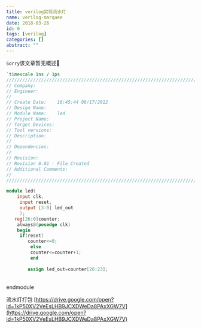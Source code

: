 ```yaml
---
title: verilog实现流水灯
name: verilog-marquee
date: 2018-03-26
id: 0
tags: [verilog]
categories: []
abstract: ""
---
```

<code>Sorry</code>该文章暂无概述💊
<!--more-->


```verilog
`timescale 1ns / 1ps
//////////////////////////////////////////////////////////////////////////////////
// Company: 
// Engineer: 
// 
// Create Date:    16:45:44 08/17/2012 
// Design Name: 
// Module Name:    led 
// Project Name: 
// Target Devices: 
// Tool versions: 
// Description: 
//
// Dependencies: 
//
// Revision: 
// Revision 0.01 - File Created
// Additional Comments: 
//
//////////////////////////////////////////////////////////////////////////////////

module led(
    input clk,
	 input reset,
	 output [3:0] led_out
	 );
   reg[26:0]counter;
	always@(posedge clk)
	begin
	 if(reset)
	    counter<=0;
		 else
		 counter<=counter+1;
		 end
	
		assign led_out=counter[26:23];
```


​    
    endmodule

流水灯打包 [https://drive.google.com/open?id=1kP50XV2VeEsLHB9JCXDWeDa8PAxXGW7V](https://drive.google.com/open?id=1kP50XV2VeEsLHB9JCXDWeDa8PAxXGW7V)